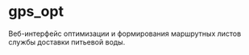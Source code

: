 # gps_opt
Веб-интерфейс оптимизации и формирования маршрутных листов службы доставки питьевой воды.
